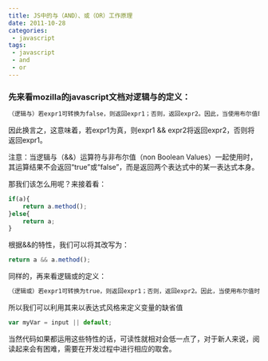 ```yaml
---
title: JS中的与（AND）、或（OR）工作原理
date: 2011-10-28
categories: 
 - javascript
tags: 
 - javascript
 - and
 - or
---
```


### 先来看mozilla的javascript文档对逻辑与的定义：

``` javascript
（逻辑与）若expr1可转换为false，则返回expr1；否则，返回expr2。因此，当使用布尔值时，若两个操作数都是true，则&&运算符返回true；否则，返回false。
```

因此换言之，这意味着，若expr1为真，则expr1 && expr2将返回expr2，否则将返回expr1。

注意：当逻辑与（&&）运算符与非布尔值（non Boolean Values）一起使用时，其运算结果不会返回“true”或“false”，而是返回两个表达式中的某一表达式本身。

那我们该怎么用呢？来接着看：

``` javascript
if(a){
    return a.method();
}else{
    return a;
}
```

根据&&的特性，我们可以将其改写为：

``` javascript
return a && a.method();
```

同样的，再来看逻辑或的定义：

``` javascript
（逻辑或）若expr1可转换为true，则返回expr1；否则，返回expr2。因此，当使用布尔值时，若任一操作数是true，则||运算符返回true；若两个操作数都是false，返回false。
```

所以我们可以利用其来以表达式风格来定义变量的缺省值

``` javascript
var myVar = input || default;
```

当然代码如果都运用这些特性的话，可读性就相对会低一点了，对于新人来说，阅读起来会有困难，需要在开发过程中进行相应的取舍。
